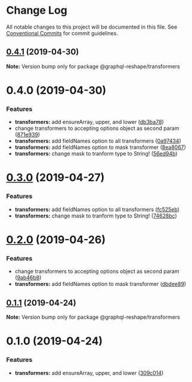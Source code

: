 # Change Log

All notable changes to this project will be documented in this file.
See [Conventional Commits](https://conventionalcommits.org) for commit guidelines.

## [0.4.1](https://github.com/zieka/graphql-reshape/packages/transformers/compare/@graphql-reshape/transformers@0.4.0...@graphql-reshape/transformers@0.4.1) (2019-04-30)

**Note:** Version bump only for package @graphql-reshape/transformers





# 0.4.0 (2019-04-30)


### Features

* **transformers:** add ensureArray, upper, and lower ([db3ba78](https://github.com/zieka/graphql-reshape/packages/transformers/commit/db3ba78))
* change transformers to accepting options object as second param ([871e939](https://github.com/zieka/graphql-reshape/packages/transformers/commit/871e939))
* **transformers:** add fieldNames option to all transformers ([0a97434](https://github.com/zieka/graphql-reshape/packages/transformers/commit/0a97434))
* **transformers:** add fieldNames option to mask transformer ([8ea8067](https://github.com/zieka/graphql-reshape/packages/transformers/commit/8ea8067))
* **transformers:** change mask to tranform type to String! ([56ed94b](https://github.com/zieka/graphql-reshape/packages/transformers/commit/56ed94b))





# [0.3.0](https://github.com/zieka/graphql-reshape/compare/@graphql-reshape/transformers@0.2.0...@graphql-reshape/transformers@0.3.0) (2019-04-27)


### Features

* **transformers:** add fieldNames option to all transformers ([fc525eb](https://github.com/zieka/graphql-reshape/commit/fc525eb))
* **transformers:** change mask to tranform type to String! ([74628bc](https://github.com/zieka/graphql-reshape/commit/74628bc))





# [0.2.0](https://github.com/zieka/graphql-reshape/compare/@graphql-reshape/transformers@0.1.1...@graphql-reshape/transformers@0.2.0) (2019-04-26)


### Features

* change transformers to accepting options object as second param ([9ab46b8](https://github.com/zieka/graphql-reshape/commit/9ab46b8))
* **transformers:** add fieldNames option to mask transformer ([dbdee89](https://github.com/zieka/graphql-reshape/commit/dbdee89))





## [0.1.1](https://github.com/zieka/graphql-reshape/compare/@graphql-reshape/transformers@0.1.0...@graphql-reshape/transformers@0.1.1) (2019-04-24)

**Note:** Version bump only for package @graphql-reshape/transformers





# 0.1.0 (2019-04-24)


### Features

* **transformers:** add ensureArray, upper, and lower ([309c014](https://github.com/zieka/graphql-reshape/commit/309c014))
